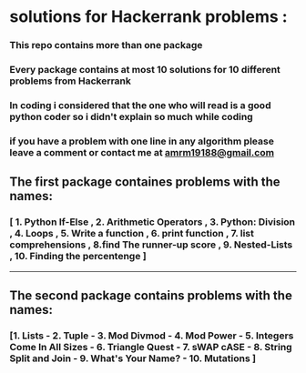 # solutions for Hackerrank problems :
### This repo contains more than one package 

### Every package contains at most 10 solutions for 10 different problems from Hackerrank

### In coding i considered that the one who will read  is a good python coder so i didn't explain so much while coding 

### if you have a problem with one line in any algorithm please leave a comment or contact me at amrm19188@gmail.com 

## The first package containes problems with the names:
### [ 1. Python If-Else , 2. Arithmetic Operators , 3. Python: Division , 4. Loops , 5. Write a function , 6. print function , 7. list comprehensions , 8.find The runner-up score , 9. Nested-Lists , 10. Finding the percentenge ]
___________________________________________________________________________________________________________________________________________________________________________


## The second package contains problems with the names: 
###  [1. Lists - 2. Tuple - 3. Mod Divmod - 4. Mod Power - 5. Integers Come In All Sizes - 6. Triangle Quest - 7. sWAP cASE - 8. String Split and Join - 9. What's Your Name? - 10. Mutations ]
